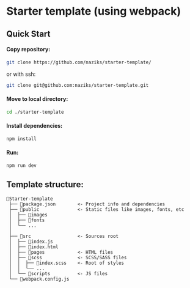 # Starter template (using webpack)

## Quick Start

#### Copy repository:
```bash
git clone https://github.com/naziks/starter-template/
```

or with ssh:
```bash
git clone git@github.com:naziks/starter-template.git
```

#### Move to local directory:
```bash
cd ./starter-template
```

#### Install dependencies:
```bash
npm install
```

#### Run:
```bash
npm run dev
```

## Template structure:
```
📗Starter-template
 ├── 📄package.json        <- Project info and dependencies
 ├── 📁public              <- Static files like images, fonts, etc
 │  ├── 📁images  
 │  ├── 📁fonts  
 │  └── ...   
 │  
 ├── 📁src                 <- Sources root
 │  ├── 📄index.js        
 │  ├── 📄index.html      
 │  ├── 📁pages            <- HTML files
 │  ├── 📁scss             <- SCSS/SASS files
 │  │  ├── 📄index.scss    <- Root of styles
 │  │  └── ...
 │  └── 📁scripts          <- JS files
 └── 📄webpack.config.js
```